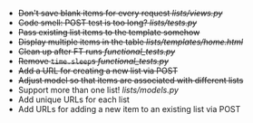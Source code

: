 - ~~Don't save blank items for every request _lists/views.py_~~
- ~~Code smell: POST test is too long? _lists/tests.py_~~
- ~~Pass existing list items to the template somehow~~
- ~~Display multiple items in the table _lists/templates/home.html_~~
- ~~Clean up after FT runs _functional_tests.py_~~
- ~~Remove `time.sleep`s _functional_tests.py_~~
- ~~Add a URL for creating a new list via POST~~
- ~~Adjust model so that items are associated with different lists~~
- Support more than one list! _lists/models.py_
- Add unique URLs for each list
- Add URLs for adding a new item to an existing list via POST

